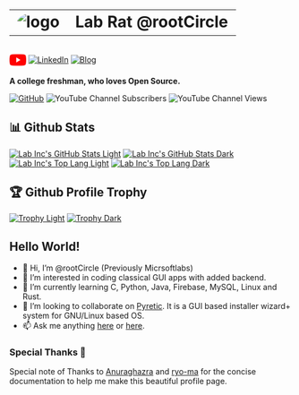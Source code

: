 <h1> 
  <table>
    <tr>
      <td>
        <img style="border-radius: 100%;" alt="logo" src="https://avatars.githubusercontent.com/u/35325046?v=4" height="120">
      </td>
      <td>
        Lab Rat @rootCircle
      </td>
    </tr>
  </table>
</h1>

<a href="https://www.youtube.com/@12thprogrammr99"><img align="center" src="https://github.com/rootCircle/rootCircle/raw/main/res/youtube.png" alt="Youtube" height="30px"/></a>
<a href="https://linkedin.com/in/praveen-jaiswal-atlabinc"><img align="center" src="https://github.com/rootCircle/rootCircle/raw/main/res/linkedin.ico" alt="LinkedIn" height="30px"/></a>
<a href="https://rootcircle.github.io/blog/"><img align="center" src="https://github.com/rootCircle/rootCircle/raw/main/res/blogger.ico" alt="Blog" height="30px"/></a>


**A college freshman, who loves Open Source.**


[![GitHub](https://img.shields.io/github/followers/rootCircle?label=follow&style=social)](https://github.com/rootCircle)
![YouTube Channel Subscribers](https://img.shields.io/youtube/channel/subscribers/UC4vCUJ5_aMu7C3E4Vvw-lTA?style=social)
![YouTube Channel Views](https://img.shields.io/youtube/channel/views/UC4vCUJ5_aMu7C3E4Vvw-lTA?style=social)

## 📊 Github Stats
<!-- Github Stats -->
[![Lab Inc's GitHub Stats Light](https://github-readme-stats.vercel.app/api?username=rootCircle&count_private=true&show_icons=true&theme=buefy&hide_border=true#gh-light-mode-only)](https://github.com/rootCircle/#gh-light-mode-only) 
[![Lab Inc's GitHub Stats Dark](https://github-readme-stats.vercel.app/api?username=rootCircle&count_private=true&show_icons=true&theme=radical&hide_border=true#gh-dark-mode-only)](https://github.com/rootCircle/#gh-dark-mode-only) 
<span></span> 
[![Lab Inc's Top Lang Light](https://github-readme-stats.vercel.app/api/top-langs/?username=rootCircle&langs_count=8&count_private=true&layout=compact&theme=buefy&hide_border=true#gh-light-mode-only)](https://github.com/rootCircle/#gh-light-mode-only) 
[![Lab Inc's Top Lang Dark](https://github-readme-stats.vercel.app/api/top-langs/?username=rootCircle&langs_count=8&count_private=true&layout=compact&theme=radical&hide_border=true#gh-dark-mode-only)](https://github.com/rootCircle/#gh-dark-mode-only)


<!-- ![Lab Inc's Wakatime Stats](https://github-readme-stats.vercel.app/api/wakatime?username=rootCircle) -->

<!-- Trophies -->
## 🏆 Github Profile Trophy
[![Trophy Light](https://github-profile-trophy.vercel.app/?username=rootCircle&theme=flat&column=-1&margin-w=15&margin-h=15&rank=-?&no-frame=true#gh-light-mode-only)](https://github.com/rootCircle/rootCircle#gh-light-mode-only)
[![Trophy Dark](https://github-profile-trophy.vercel.app/?username=rootCircle&theme=radical&column=-1&margin-w=15&margin-h=15&rank=-?&no-frame=true#gh-dark-mode-only)](https://github.com/rootCircle/rootCircle#gh-dark-mode-only)


## Hello World!
- 👋 Hi, I’m @rootCircle (Previously Micrsoftlabs)
- 👀 I’m interested in coding classical GUI apps with added backend.
- 🌱 I’m currently learning C, Python, Java, Firebase, MySQL, Linux and Rust.
- 💞️ I’m looking to collaborate on [Pyretic](https://github.com/rootCircle/Pyretic). It is a GUI based installer wizard+ system for GNU/Linux based OS.
- 📫 Ask me anything [here](https://github.com/rootCircle/rootCircle/issues) or [here](https://linkedin.com/in/praveen-jaiswal-atlabinc).

### Special Thanks 💙
Special note of Thanks to [Anuraghazra](https://github.com/anuraghazra/github-readme-stats) and [ryo-ma](https://github.com/ryo-ma/github-profile-trophy) for the concise documentation to help me make this beautiful profile page.
